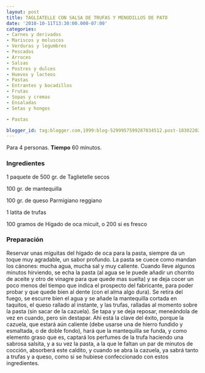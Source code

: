 ```yaml
---
layout: post
title: TAGLIATELLE CON SALSA DE TRUFAS Y MENUDILLOS DE PATO
date: '2010-10-11T13:30:00.000-07:00'
categories:
- Carnes y derivados
- Mariscos y moluscos
- Verduras y legumbres
- Pescados
- Arroces
- Salsas
- Postres y dulces
- Huevos y lacteos
- Pastas
- Entrantes y bocadillos
- Frutas
- Sopas y cremas
- Ensaladas
- Setas y hongos

- Pastas

blogger_id: tag:blogger.com,1999:blog-5299957599287034512.post-1830220249126001814
---
```


Para 4 personas.
<b>Tiempo</b> 60 minutos.

<h3>Ingredientes</h3>

1 paquete de 500 gr. de Taglietelle secos

100 gr. de mantequilla

100 gr. de queso Parmigiano reggiano

1 latita de trufas

100 gramos de Hígado de oca micuit, o 200 si es fresco

<h3>Preparación</h3>

Reservar unas miguitas del hígado de oca para la pasta, siempre da un toque muy agradable, un sabor profundo. La pasta se cuece como mandan los cánones: mucha agua, mucha sal y muy caliente. Cuando lleve algunos minutos hirviendo, se echa la pasta (al agua se le puede añadir un chorrito de aceite y otro de vinagre para que quede mas suelta) y se deja cocer un poco menos del tiempo que indica el prospecto del fabricante, para poder probar y que quede bien al dente (con el alma algo dura). Se retira del fuego, se escurre bien el agua y se añade la mantequilla cortada en taquitos, el queso rallado al instante, y las trufas, ralladas al momento sobre la pasta (sin sacar de la cazuela). Se tapa y se deja reposar, meneándola de vez en cuando, pero sin destapar. Ahí está la clave del éxito, porque la cazuela, que estará aún caliente (debe usarse una de hierro fundido y esmaltada, o de doble fondo), hará que la mantequilla se funda, y como elemento graso que es, captará los perfumes de la trufa haciendo una sabrosa salsita, y a su vez la pasta, a la que le faltan un par de minutos de cocción, absorberá este caldito, y cuando se abra la cazuela, ya sabrá tanto a trufas y a queso, como si se hubiese confeccionado con estos ingredientes.

